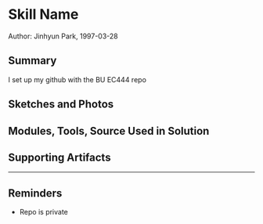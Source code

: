 #  Skill Name

Author: Jinhyun Park, 1997-03-28

## Summary
I set up my github with the BU EC444 repo

## Sketches and Photos


## Modules, Tools, Source Used in Solution


## Supporting Artifacts


-----

## Reminders
- Repo is private
